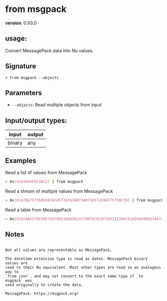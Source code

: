# from msgpack

**version**: 0.93.0

## **usage**:

Convert MessagePack data into Nu values.

## Signature

`> from msgpack --objects`

## Parameters

- `--objects`: Read multiple objects from input

## Input/output types:

| input  | output |
| ------ | ------ |
| binary | any    |

## Examples

Read a list of values from MessagePack

```bash
> 0x[93A3666F6F2AC2] | from msgpack
```

Read a stream of multiple values from MessagePack

```bash
> 0x[81A76E757368656C6CA5726F636B73A9736572696F75736C79] | from msgpack --objects
```

Read a table from MessagePack

```bash
> 0x[9282AA6576656E745F6E616D65B141706F6C6C6F203131204C616E64696E67A474696D65C70CFF00000000FFFFFFFFFF2CAB5B82AA6576656E745F6E616D65B44E757368656C6C20666972737420636F6D6D6974A474696D65D6FF5CD5ADE0] | from msgpack
```

## Notes

```text

Not all values are representable as MessagePack.

The datetime extension type is read as dates. MessagePack binary values are
read to their Nu equivalent. Most other types are read in an analogous way to
`from json`, and may not convert to the exact same type if `to msgpack` was
used originally to create the data.

MessagePack: https://msgpack.org/

```
